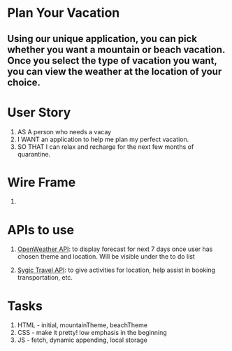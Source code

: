 # Plan Your Vacation
## Using our unique application, you can pick whether you want a mountain or beach vacation. Once you select the type of vacation you want, you can view the weather at the location of your choice.

# User Story

1. AS A person who needs a vacay
2. I WANT an application to help me plan my perfect vacation.
3. SO THAT I can relax and recharge for the next few months of quarantine.

# Wire Frame

1. 

# APIs to use
1. [OpenWeather API](https://openweathermap.org/api): to display forecast for next 7 days once user has chosen theme and location. Will be visible under the to do list

2. [Sygic Travel API](http://docs.sygictravelapi.com/1.2/): to give activities for location, help assist in booking transportation, etc.

# Tasks
1. HTML - initial, mountainTheme, beachTheme
2. CSS - make it pretty! low emphasis in the beginning
3. JS - fetch, dynamic appending, local storage